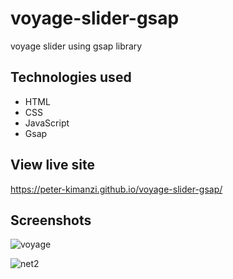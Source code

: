 # voyage-slider-gsap

voyage slider using gsap library


## Technologies used

* HTML
* CSS
* JavaScript
* Gsap

## View live site

https://peter-kimanzi.github.io/voyage-slider-gsap/


## Screenshots

![voyage](https://user-images.githubusercontent.com/71552773/173522212-e82cdd39-55b5-4ad0-8fea-c255fdc096bb.PNG)

![net2](https://user-images.githubusercontent.com/71552773/171847222-6d63bc84-456b-4520-b759-c1775378dc4b.PNG)
